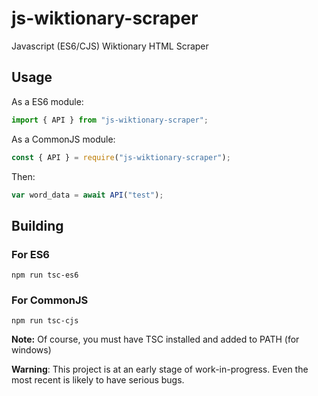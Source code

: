 # js-wiktionary-scraper
Javascript (ES6/CJS) Wiktionary HTML Scraper

## Usage
As a ES6 module:
```js
import { API } from "js-wiktionary-scraper";
```
As a CommonJS module:
```js
const { API } = require("js-wiktionary-scraper");
```
Then:
```js
var word_data = await API("test");
```

## Building
### For ES6
```
npm run tsc-es6
```
### For CommonJS
```
npm run tsc-cjs
```
**Note:** Of course, you must have TSC installed and added to PATH (for windows)

**Warning**: This project is at an early stage of work-in-progress. Even the most recent is likely to have serious bugs.